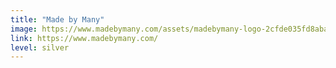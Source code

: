 ```yaml
---
title: "Made by Many"
image: https://www.madebymany.com/assets/madebymany-logo-2cfde035fd8aba37c00d7538f1feabe6ef02d3e39b77d7c4963ec2051d632a99.png
link: https://www.madebymany.com/
level: silver
---
```



